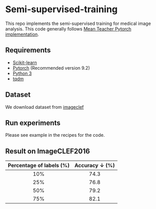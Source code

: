 # Semi-supervised-training
This repo implements the semi-supervised training for medical image analysis. This code generally follows [Mean Teacher Pytorch implementation](https://github.com/CuriousAI/mean-teacher/tree/master/pytorch).

## Requirements
- [Scikit-learn](http://scikit-learn.org/stable/)
- [Pytorch](https://pytorch.org/) (Recommended version 9.2)
- [Python 3](https://www.python.org/)
- [tqdm](https://github.com/tqdm/tqdm)

## Dataset
We download dataset from [imageclef]()

## Run experiments
Please see example in the recipes for the code.

## Result on ImageCLEF2016
|     Percentage of labels (%)     | Accuracy ↓ (%) |
|:--------------:|:----------------:|
| 10% |  74.3    |
| 25% | 76.8  |
| 50% |  79.2 |
| 75%  |  82.1 |



